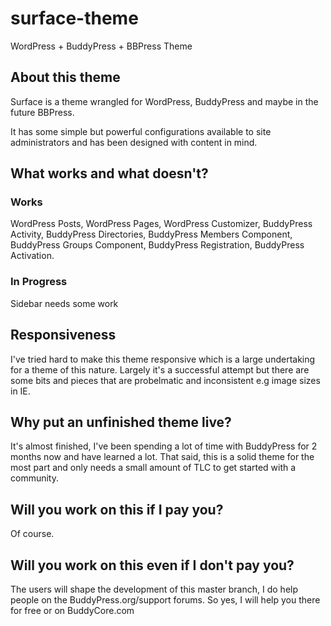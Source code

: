 # surface-theme
WordPress + BuddyPress + BBPress Theme

## About this theme
Surface is a theme wrangled for WordPress, BuddyPress and maybe in the future BBPress.

It has some simple but powerful configurations available to site administrators and has been designed with content in mind.

## What works and what doesn't?

### Works
WordPress Posts, WordPress Pages, WordPress Customizer, BuddyPress Activity, BuddyPress Directories, BuddyPress Members Component, 
BuddyPress Groups Component, BuddyPress Registration, BuddyPress Activation.

### In Progress
Sidebar needs some work

## Responsiveness
I've tried hard to make this theme responsive which is a large undertaking for a theme of this nature. Largely it's a successful attempt but there are some bits and pieces
that are probelmatic and inconsistent e.g image sizes in IE.

## Why put an unfinished theme live?
It's almost finished, I've been spending a lot of time with BuddyPress for 2 months now and have learned a lot. That said, this is a solid theme for the most part and only needs a small amount
of TLC to get started with a community.

## Will you work on this if I pay you?
Of course.

## Will you work on this even if I don't pay you?
The users will shape the development of this master branch, I do help people on the BuddyPress.org/support forums. So yes, I will help you there for free or on BuddyCore.com